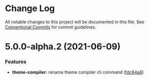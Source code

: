 # Change Log

All notable changes to this project will be documented in this file.
See [Conventional Commits](https://conventionalcommits.org) for commit guidelines.

# 5.0.0-alpha.2 (2021-06-09)


### Features

* **theme-compiler:** rename theme compiler cli command ([fdc64a6](https://git.sami.int.thomsonreuters.com/elf/refinitiv-ui/commits/fdc64a66b5b003d3e039f3d8ebb77fe1a06e7729))
